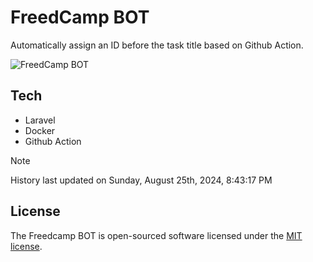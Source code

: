 # FreedCamp BOT

Automatically assign an ID before the task title based on Github Action.

![FreedCamp BOT](https://repository-images.githubusercontent.com/737932867/7d34798b-2680-471c-b089-a78a718d3d6a)

## Tech

- Laravel
- Docker
- Github Action

> [!NOTE]  
> History last updated on Sunday, August 25th, 2024, 8:43:17 PM

## License

The Freedcamp BOT is open-sourced software licensed under the [MIT license](https://opensource.org/licenses/MIT).
